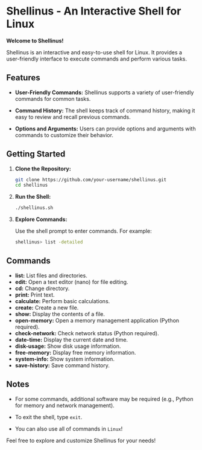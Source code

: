 # Shellinus - An Interactive Shell for Linux

**Welcome to Shellinus!**

Shellinus is an interactive and easy-to-use shell for Linux. It provides a user-friendly interface to execute commands and perform various tasks.

## Features

- **User-Friendly Commands:** Shellinus supports a variety of user-friendly commands for common tasks.

- **Command History:** The shell keeps track of command history, making it easy to review and recall previous commands.

- **Options and Arguments:** Users can provide options and arguments with commands to customize their behavior.

## Getting Started

1. **Clone the Repository:**

    ```bash
    git clone https://github.com/your-username/shellinus.git
    cd shellinus
    ```

2. **Run the Shell:**

    ```bash
    ./shellinus.sh
    ```

3. **Explore Commands:**

    Use the shell prompt to enter commands. For example:

    ```bash
    shellinus> list -detailed
    ```

## Commands

- **list:** List files and directories.
- **edit:** Open a text editor (nano) for file editing.
- **cd:** Change directory.
- **print:** Print text.
- **calculate:** Perform basic calculations.
- **create:** Create a new file.
- **show:** Display the contents of a file.
- **open-memory:** Open a memory management application (Python required).
- **check-network:** Check network status (Python required).
- **date-time:** Display the current date and time.
- **disk-usage:** Show disk usage information.
- **free-memory:** Display free memory information.
- **system-info:** Show system information.
- **save-history:** Save command history.

## Notes

- For some commands, additional software may be required (e.g., Python for memory and network management).

- To exit the shell, type `exit`.

- You can also use all of commands in `Linux`!

Feel free to explore and customize Shellinus for your needs!
